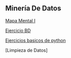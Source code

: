 ## Minería De Datos

[Mapa Mental I](https://github.com/BlancaVega27/MineriaDeDatos003/blob/main/MapaMental_1_1795359.pdf)

[Ejercicio BD](https://github.com/OrlandoC98/MineriaDeDatos_FCFM/blob/main/Ej1_BasesDatos_Equipo_6.pdf)

[Ejercicios basicos de python](https://github.com/BlancaVega27/MineriaDeDatos003/blob/main/Ej_Python_1795359.ipynb)

[Limpieza de Datos]
